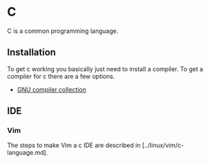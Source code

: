 # C

C is a common programming language.

## Installation

To get c working you basically just need to install a compiler.
To get a compiler for c there are a few options.

- [GNU compiler collection](gcc.gnu.org)

## IDE

### Vim

The steps to make Vim a c IDE are described in [../linux/vim/c-language.md].
